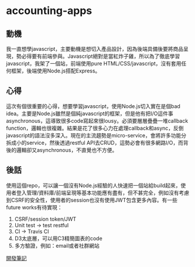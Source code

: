 # accounting-apps

## 動機

我一直想學javascript，主要動機是想切入產品設計，因為後端具備後要將商品呈現，勢必得要有前端參與。Javascript絕對是當紅炸子雞，所以為了徹底學習javascript，我架了一個站，前端使用pure HTML/CSS/javascript，沒有套用任何框架，後端使用Node.js搭配Express。

## 心得

這次有個很重要的心得，想要學習javascript，使用Node.js切入實在是個bad idea。主要是Node.js雖然是個純javascript的框架，但是他有把I/O這件事asynchronous，這導致很多code寫起來很lousy。必須要層層疊疊一堆callback function，邏輯也很複雜。結果是花了很多心力在處理callback和async，反倒javascript的語法沒多深入。現在的主流趨勢是micro-service，會將許多功能分拆成小的service，然後透過restful API去CRUD，這勢必會有很多網路I/O，而背後的邏輯卻又asynchronous，不直覺也不方便。

## 後話

使用這個repo，可以讓一個沒有Node.js經驗的人快速把一個站給build起來，使用者登入管理/資料庫/前端呈現等基本功能應有盡有，但不甚完全，例如沒有考慮到CSRF的安全性，使用者的session也沒有使用JWT包含更多內容。有一些future works有待實現：

1. CSRF/session token/JWT
2. Unit test -&gt; test restful
3. CI -&gt; Travis CI
4. D3太底層，可以用C3精簡圖表的code
5. 多方驗證，例如：email或者社群網站




[開發筆記](https://wirelessr.gitbooks.io/-saas/content/nodejs-buildup.html)
